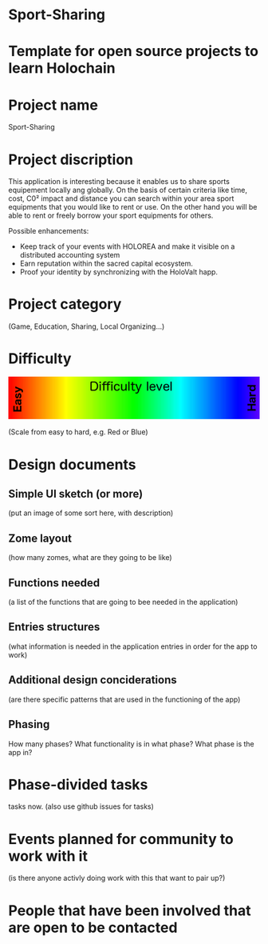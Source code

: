# Sport-Sharing
# Template for open source projects to learn Holochain

# Project name
Sport-Sharing
# Project discription
This application is interesting because it enables us to share sports equipement locally ang globally. On the basis of certain criteria like time, cost, C0² impact and distance you can search within your area sport equipments that you would like to rent or use. On the other hand you will be able to rent or freely borrow your sport equipments for others. 

Possible enhancements:
- Keep track of your events with HOLOREA and make it visible on a distributed accounting system
- Earn reputation within the sacred capital ecosystem. 
- Proof your identity by synchronizing with the HoloValt happ. 


# Project category
(Game, Education, Sharing, Local Organizing...)

# Difficulty
![difficulty](https://raw.githubusercontent.com/holochain-community-resources/Open-Source-Learning-Projects/master/difficulty.png)

(Scale from easy to hard, e.g. Red or Blue)

# Design documents

##  Simple UI sketch (or more)
(put an image of some sort here, with description)

## Zome layout
(how many zomes, what are they going to be like)
## Functions needed
(a list of the functions that are going to bee needed in the application)
## Entries structures
(what information is needed in the application entries in order for the app to work)

## Additional design conciderations
(are there specific patterns that are used in the functioning of the app)

## Phasing
How many phases?
What functionality is in what phase?
What phase is the app in?

# Phase-divided tasks
tasks now. (also use github issues for tasks)

# Events planned for community to work with it
(is there anyone activly doing work with this that want to pair up?)

# People that have been involved that are open to be contacted



